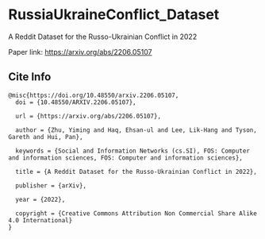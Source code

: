 # RussiaUkraineConflict_Dataset
A Reddit Dataset for the Russo-Ukrainian Conflict in 2022

Paper link: https://arxiv.org/abs/2206.05107

## Cite Info
~~~
@misc{https://doi.org/10.48550/arxiv.2206.05107,
  doi = {10.48550/ARXIV.2206.05107},
  
  url = {https://arxiv.org/abs/2206.05107},
  
  author = {Zhu, Yiming and Haq, Ehsan-ul and Lee, Lik-Hang and Tyson, Gareth and Hui, Pan},
  
  keywords = {Social and Information Networks (cs.SI), FOS: Computer and information sciences, FOS: Computer and information sciences},
  
  title = {A Reddit Dataset for the Russo-Ukrainian Conflict in 2022},
  
  publisher = {arXiv},
  
  year = {2022},
  
  copyright = {Creative Commons Attribution Non Commercial Share Alike 4.0 International}
}
~~~
